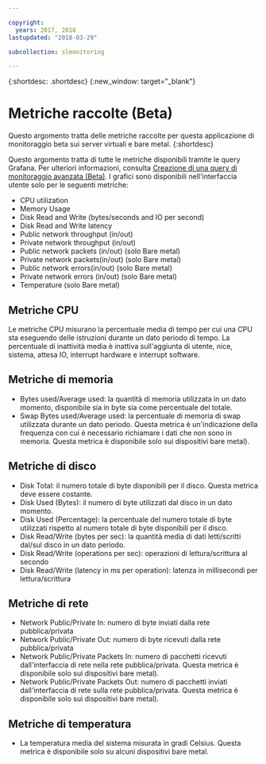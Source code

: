 ```yaml
---

copyright:
  years: 2017, 2018
lastupdated: "2018-03-29"

subcollection: slmonitoring

---
```


{:shortdesc: .shortdesc}
{:new_window: target="_blank"}

# Metriche raccolte (Beta)
Questo argomento tratta delle metriche raccolte per questa applicazione di monitoraggio beta sui server virtuali e bare metal.
{:shortdesc}

Questo argomento tratta di tutte le metriche disponibili tramite le query Grafana. Per ulteriori informazioni, consulta [Creazione di una query di monitoraggio avanzata (Beta)](/docs/infrastructure/SLmonitoring?topic=slmonitoring-creating-an-advanced-monitoring-query-beta-#creating-an-advanced-monitoring-query-beta-). I grafici sono disponibili nell'interfaccia utente solo per le seguenti metriche:
* CPU utilization
* Memory Usage
* Disk Read and Write (bytes/seconds and IO per second)
* Disk Read and Write latency
* Public network throughput (in/out)
* Private network throughput (in/out)
* Public network packets (in/out) (solo Bare metal)
* Private network packets(in/out) (solo Bare metal)
* Public network errors(in/out) (solo Bare metal)
* Private network errors (in/out) (solo Bare metal)
* Temperature (solo Bare metal)


## Metriche CPU
  Le metriche CPU misurano la percentuale media di tempo per cui una CPU sta eseguendo delle istruzioni durante un dato periodo di tempo. La percentuale di inattività media è inattiva sull'aggiunta di utente, nice, sistema, attesa IO, interrupt hardware e interrupt software.

## Metriche di memoria
* Bytes used/Average used: la quantità di memoria utilizzata in un dato momento, disponibile sia in byte sia come percentuale del totale.
* Swap Bytes used/Average used: la percentuale di memoria di swap utilizzata durante un dato periodo. Questa metrica è un'indicazione della frequenza con cui è necessario richiamare i dati che non sono in memoria. Questa metrica è disponibile solo sui dispositivi bare metal).

## Metriche di disco

* Disk Total: il numero totale di byte disponibili per il disco. Questa metrica deve essere costante.
* Disk Used (Bytes): il numero di byte utilizzati dal disco in un dato momento. 
* Disk Used (Percentage): la percentuale del numero totale di byte utilizzati rispetto al numero totale di byte disponibili per il disco. 
* Disk Read/Write (bytes per sec): la quantità media di dati letti/scritti dal/sul disco in un dato periodo.
* Disk Read/Write (operations per sec): operazioni di lettura/scrittura al secondo
* Disk Read/Write (latency in ms per operation): latenza in millisecondi per lettura/scrittura

## Metriche di rete

 * Network Public/Private In: numero di byte inviati dalla rete pubblica/privata
* Network Public/Private Out: numero di byte ricevuti dalla rete pubblica/privata
* Network Public/Private Packets In: numero di pacchetti ricevuti dall'interfaccia di rete nella rete pubblica/privata. Questa metrica è disponibile solo sui dispositivi bare metal).
* Network Public/Private Packets Out: numero di pacchetti inviati dall'interfaccia di rete sulla rete pubblica/privata. Questa metrica è disponibile solo sui dispositivi bare metal).

## Metriche di temperatura
* La temperatura media del sistema misurata in gradi Celsius. Questa metrica è disponibile solo su alcuni dispositivi bare metal.
